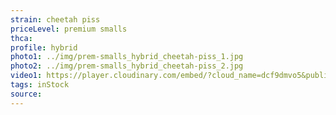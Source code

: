 ```yaml
---
strain: cheetah piss
priceLevel: premium smalls
thca:
profile: hybrid
photo1: ../img/prem-smalls_hybrid_cheetah-piss_1.jpg
photo2: ../img/prem-smalls_hybrid_cheetah-piss_2.jpg
video1: https://player.cloudinary.com/embed/?cloud_name=dcf9dmvo5&public_id=prem-smalls_hybrid_cheetah-piss_hjthbk&profile=flower
tags: inStock
source:
---
```

